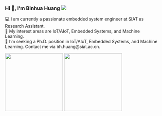 <h3 align="left">
  Hi 👋, I'm Binhua Huang 
  <img  src="https://visitor-badge.glitch.me/badge?page_id=microa.visitor-badge" />
</h3>

<p>
💻 I am currently a passionate embedded system engineer at SIAT as Research Assistant. <br>
🌱 My interest areas are IoT/AIoT, Embedded Systems, and Machine Learning. <br> 
🤔 I’m seeking a Ph.D. position in IoT/AIoT, Embedded Systems, and Machine Learning. Contact me via bh.huang@siat.ac.cn. <br>
</p>

<p>
  <img  src="https://github-readme-streak-stats.herokuapp.com?user=microa&date_format=M%20j%5B%2C%20Y%5D" height="190"/>
  <img  src="https://github-readme-stats.vercel.app/api/top-langs/?username=microa&layout=compact" height="190"/>
</p>
